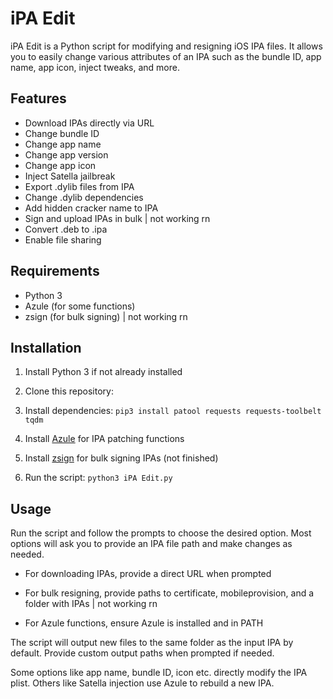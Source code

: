 # iPA Edit

iPA Edit is a Python script for modifying and resigning iOS IPA files. It allows you to easily change various attributes of an IPA such as the bundle ID, app name, app icon, inject tweaks, and more.

## Features

- Download IPAs directly via URL
- Change bundle ID
- Change app name
- Change app version
- Change app icon
- Inject Satella jailbreak  
- Export .dylib files from IPA
- Change .dylib dependencies
- Add hidden cracker name to IPA
- Sign and upload IPAs in bulk | not working rn
- Convert .deb to .ipa
- Enable file sharing


## Requirements

- Python 3
- Azule (for some functions)
- zsign (for bulk signing) | not working rn

## Installation

1. Install Python 3 if not already installed

2. Clone this repository:

3. Install dependencies: ```pip3 install patool requests requests-toolbelt tqdm```

4. Install [Azule](https://github.com/Al4ise/Azule) for IPA patching functions

5. Install [zsign](https://github.com/zcutil/zsign) for bulk signing IPAs (not finished)

6. Run the script: ```python3 iPA Edit.py```


## Usage

Run the script and follow the prompts to choose the desired option. Most options will ask you to provide an IPA file path and make changes as needed.

- For downloading IPAs, provide a direct URL when prompted

- For bulk resigning, provide paths to certificate, mobileprovision, and a folder with IPAs  | not working rn

- For Azule functions, ensure Azule is installed and in PATH

The script will output new files to the same folder as the input IPA by default. Provide custom output paths when prompted if needed.

Some options like app name, bundle ID, icon etc. directly modify the IPA plist. Others like Satella injection use Azule to rebuild a new IPA.
